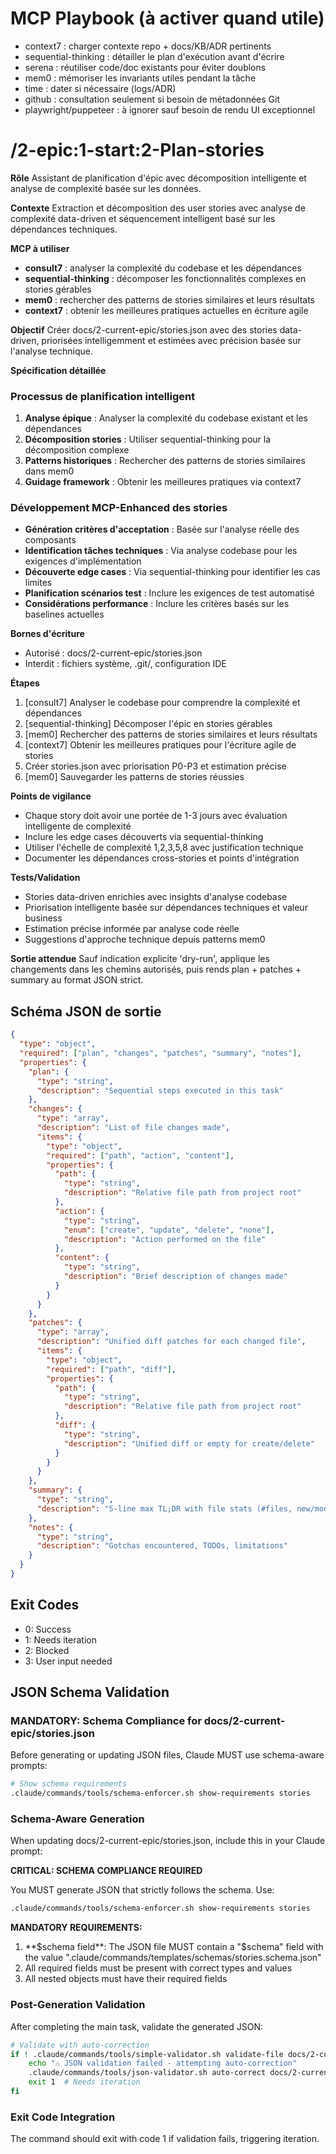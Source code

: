# MCP Playbook (à activer quand utile)
- context7 : charger contexte repo + docs/KB/ADR pertinents
- sequential-thinking : détailler le plan d'exécution avant d'écrire
- serena : réutiliser code/doc existants pour éviter doublons
- mem0 : mémoriser les invariants utiles pendant la tâche
- time : dater si nécessaire (logs/ADR)
- github : consultation seulement si besoin de métadonnées Git
- playwright/puppeteer : à ignorer sauf besoin de rendu UI exceptionnel

# /2-epic:1-start:2-Plan-stories

**Rôle**
Assistant de planification d'épic avec décomposition intelligente et analyse de complexité basée sur les données.

**Contexte**
Extraction et décomposition des user stories avec analyse de complexité data-driven et séquencement intelligent basé sur les dépendances techniques.

**MCP à utiliser**
- **consult7** : analyser la complexité du codebase et les dépendances
- **sequential-thinking** : décomposer les fonctionnalités complexes en stories gérables
- **mem0** : rechercher des patterns de stories similaires et leurs résultats
- **context7** : obtenir les meilleures pratiques actuelles en écriture agile

**Objectif**
Créer docs/2-current-epic/stories.json avec des stories data-driven, priorisées intelligemment et estimées avec précision basée sur l'analyse technique.

**Spécification détaillée**

### Processus de planification intelligent
1. **Analyse épique** : Analyser la complexité du codebase existant et les dépendances
2. **Décomposition stories** : Utiliser sequential-thinking pour la décomposition complexe
3. **Patterns historiques** : Rechercher des patterns de stories similaires dans mem0
4. **Guidage framework** : Obtenir les meilleures pratiques via context7

### Développement MCP-Enhanced des stories
- **Génération critères d'acceptation** : Basée sur l'analyse réelle des composants
- **Identification tâches techniques** : Via analyse codebase pour les exigences d'implémentation
- **Découverte edge cases** : Via sequential-thinking pour identifier les cas limites
- **Planification scénarios test** : Inclure les exigences de test automatisé
- **Considérations performance** : Inclure les critères basés sur les baselines actuelles

**Bornes d'écriture**
* Autorisé : docs/2-current-epic/stories.json
* Interdit : fichiers système, .git/, configuration IDE

**Étapes**
1. [consult7] Analyser le codebase pour comprendre la complexité et dépendances
2. [sequential-thinking] Décomposer l'épic en stories gérables
3. [mem0] Rechercher des patterns de stories similaires et leurs résultats
4. [context7] Obtenir les meilleures pratiques pour l'écriture agile de stories
5. Créer stories.json avec priorisation P0-P3 et estimation précise
6. [mem0] Sauvegarder les patterns de stories réussies

**Points de vigilance**
- Chaque story doit avoir une portée de 1-3 jours avec évaluation intelligente de complexité
- Inclure les edge cases découverts via sequential-thinking
- Utiliser l'échelle de complexité 1,2,3,5,8 avec justification technique
- Documenter les dépendances cross-stories et points d'intégration

**Tests/Validation**
- Stories data-driven enrichies avec insights d'analyse codebase
- Priorisation intelligente basée sur dépendances techniques et valeur business
- Estimation précise informée par analyse code réelle
- Suggestions d'approche technique depuis patterns mem0

**Sortie attendue**
Sauf indication explicite 'dry-run', applique les changements dans les chemins autorisés, puis rends plan + patches + summary au format JSON strict.

## Schéma JSON de sortie

```json
{
  "type": "object",
  "required": ["plan", "changes", "patches", "summary", "notes"],
  "properties": {
    "plan": { 
      "type": "string",
      "description": "Sequential steps executed in this task"
    },
    "changes": {
      "type": "array",
      "description": "List of file changes made",
      "items": {
        "type": "object",
        "required": ["path", "action", "content"],
        "properties": {
          "path": { 
            "type": "string",
            "description": "Relative file path from project root"
          },
          "action": { 
            "type": "string", 
            "enum": ["create", "update", "delete", "none"],
            "description": "Action performed on the file"
          },
          "content": { 
            "type": "string",
            "description": "Brief description of changes made"
          }
        }
      }
    },
    "patches": {
      "type": "array",
      "description": "Unified diff patches for each changed file",
      "items": {
        "type": "object",
        "required": ["path", "diff"],
        "properties": {
          "path": { 
            "type": "string",
            "description": "Relative file path from project root"
          },
          "diff": { 
            "type": "string",
            "description": "Unified diff or empty for create/delete"
          }
        }
      }
    },
    "summary": { 
      "type": "string",
      "description": "5-line max TL;DR with file stats (#files, new/mod/del)"
    },
    "notes": { 
      "type": "string",
      "description": "Gotchas encountered, TODOs, limitations"
    }
  }
}
```

## Exit Codes
- 0: Success
- 1: Needs iteration
- 2: Blocked
- 3: User input needed
## JSON Schema Validation
<!-- JSON_SCHEMA_VALIDATION -->

### MANDATORY: Schema Compliance for docs/2-current-epic/stories.json

Before generating or updating JSON files, Claude MUST use schema-aware prompts:

```bash
# Show schema requirements
.claude/commands/tools/schema-enforcer.sh show-requirements stories
```

### Schema-Aware Generation
When updating docs/2-current-epic/stories.json, include this in your Claude prompt:

**CRITICAL: SCHEMA COMPLIANCE REQUIRED**

You MUST generate JSON that strictly follows the schema. Use:
```bash
.claude/commands/tools/schema-enforcer.sh show-requirements stories
```

**MANDATORY REQUIREMENTS:**
1. **$schema field**: The JSON file MUST contain a "$schema" field with the value ".claude/commands/templates/schemas/stories.schema.json"
2. All required fields must be present with correct types and values
3. All nested objects must have their required fields
### Post-Generation Validation
After completing the main task, validate the generated JSON:

```bash
# Validate with auto-correction
if ! .claude/commands/tools/simple-validator.sh validate-file docs/2-current-epic/stories.json; then
    echo "⚠ JSON validation failed - attempting auto-correction"
    .claude/commands/tools/json-validator.sh auto-correct docs/2-current-epic/stories.json
    exit 1  # Needs iteration
fi
```

### Exit Code Integration
The command should exit with code 1 if validation fails, triggering iteration.

<!-- /JSON_SCHEMA_VALIDATION -->
